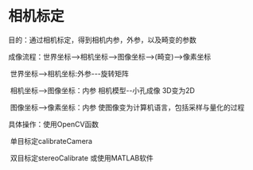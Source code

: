 # 相机标定

目的：通过相机标定，得到相机内参，外参，以及畸变的参数

成像流程：世界坐标-->相机坐标-->图像坐标-->(畸变)-->像素坐标

​               世界坐标-->相机坐标:外参---旋转矩阵

​                相机坐标-->图像坐标：内参  相机模型--小孔成像    3D变为2D 

​                图像坐标-->像素坐标：内参   使图像变为计算机语言，包括采样与量化的过程          

具体操作：使用OpenCV函数

​                     单目标定calibrateCamera

​                    双目标定stereoCalibrate
       或使用MATLAB软件

